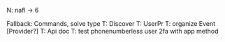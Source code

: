 N: nafl -> 6

Fallback: Commands, solve type
T: Discover
T: UserPr
T: organize Event [Provider?]
T: Api doc
T: test phonenumberless user 2fa with app method
